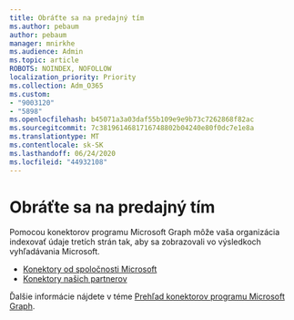 ```yaml
---
title: Obráťte sa na predajný tím
ms.author: pebaum
author: pebaum
manager: mnirkhe
ms.audience: Admin
ms.topic: article
ROBOTS: NOINDEX, NOFOLLOW
localization_priority: Priority
ms.collection: Adm_O365
ms.custom:
- "9003120"
- "5898"
ms.openlocfilehash: b45071a3a03daf55b109e9e9b73c7262868f82ac
ms.sourcegitcommit: 7c3819614681716748802b04240e80f0dc7e1e8a
ms.translationtype: MT
ms.contentlocale: sk-SK
ms.lasthandoff: 06/24/2020
ms.locfileid: "44932108"
---
```

# <a name="contact-the-sales-team"></a>Obráťte sa na predajný tím

Pomocou konektorov programu Microsoft Graph môže vaša organizácia indexovať údaje tretích strán tak, aby sa zobrazovali vo výsledkoch vyhľadávania Microsoft.

- [Konektory od spoločnosti Microsoft](https://docs.microsoft.com/microsoftsearch/connectors-gallery#Microsoft)
- [Konektory našich partnerov](https://docs.microsoft.com/microsoftsearch/connectors-gallery#Partners)

Ďalšie informácie nájdete v téme [Prehľad konektorov programu Microsoft Graph](https://docs.microsoft.com/microsoftsearch/connectors-overview).
